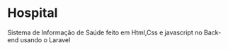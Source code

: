 # Hospital
 Sistema de Informação de Saúde  feito em Html,Css e javascript no Back-end usando o Laravel
